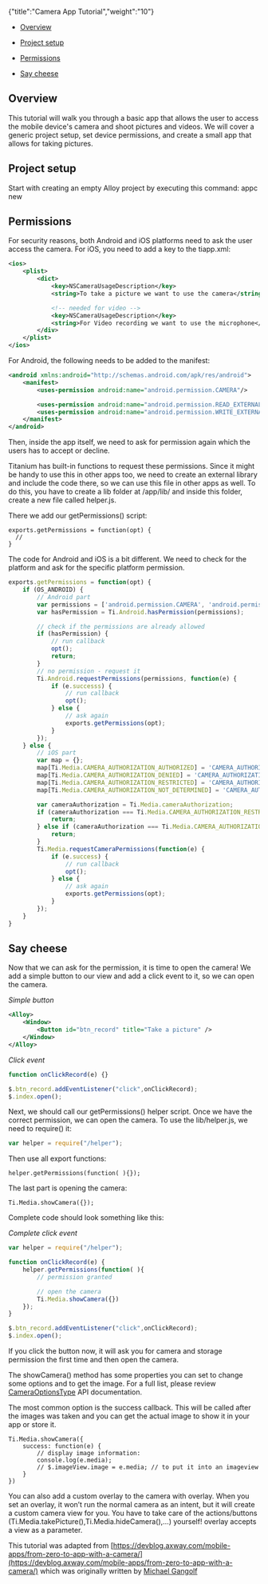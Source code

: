 {"title":"Camera App Tutorial","weight":"10"}

* [Overview](#overview)

* [Project setup](#project-setup)

* [Permissions](#permissions)

* [Say cheese](#say-cheese)

## Overview

This tutorial will walk you through a basic app that allows the user to access the mobile device's camera and shoot pictures and videos. We will cover a generic project setup, set device permissions, and create a small app that allows for taking pictures.

## Project setup

Start with creating an empty Alloy project by executing this command: appc new

## Permissions

For security reasons, both Android and iOS platforms need to ask the user access the camera. For iOS, you need to add a key to the tiapp.xml:

```xml
<ios>
    <plist>
        <dict>
            <key>NSCameraUsageDescription</key>
            <string>To take a picture we want to use the camera</string>

            <!-- needed for video -->
            <key>NSCameraUsageDescription</key>
            <string>For Video recording we want to use the microphone</string>
        </div>
    </plist>
</ios>
```

For Android, the following needs to be added to the manifest:

```xml
<android xmlns:android="http://schemas.android.com/apk/res/android">
    <manifest>
        <uses-permission android:name="android.permission.CAMERA"/>

        <uses-permission android:name="android.permission.READ_EXTERNAL_STORAGE"/>
        <uses-permission android:name="android.permission.WRITE_EXTERNAL_STORAGE"/>
    </manifest>
</android>
```

Then, inside the app itself, we need to ask for permission again which the users has to accept or decline.

Titanium has built-in functions to request these permissions. Since it might be handy to use this in other apps too, we need to create an external library and include the code there, so we can use this file in other apps as well. To do this, you have to create a lib folder at /app/lib/ and inside this folder, create a new file called helper.js.

There we add our getPermissions() script:

```
exports.getPermissions = function(opt) {
  //
}
```

The code for Android and iOS is a bit different. We need to check for the platform and ask for the specific platform permission.

```javascript
exports.getPermissions = function(opt) {
    if (OS_ANDROID) {
        // Android part
        var permissions = ['android.permission.CAMERA', 'android.permission.READ_EXTERNAL_STORAGE'];
        var hasPermission = Ti.Android.hasPermission(permissions);

        // check if the permissions are already allowed
        if (hasPermission) {
            // run callback
            opt();
            return;
        }
        // no permission - request it
        Ti.Android.requestPermissions(permissions, function(e) {
            if (e.successs) {
                // run callback
                opt();
            } else {
                // ask again
                exports.getPermissions(opt);
            }
        });
    } else {
        // iOS part
        var map = {};
        map[Ti.Media.CAMERA_AUTHORIZATION_AUTHORIZED] = 'CAMERA_AUTHORIZATION_AUTHORIZED';
        map[Ti.Media.CAMERA_AUTHORIZATION_DENIED] = 'CAMERA_AUTHORIZATION_DENIED';
        map[Ti.Media.CAMERA_AUTHORIZATION_RESTRICTED] = 'CAMERA_AUTHORIZATION_RESTRICTED';
        map[Ti.Media.CAMERA_AUTHORIZATION_NOT_DETERMINED] = 'CAMERA_AUTHORIZATION_NOT_DETERMINED';

        var cameraAuthorization = Ti.Media.cameraAuthorization;
        if (cameraAuthorization === Ti.Media.CAMERA_AUTHORIZATION_RESTRICTED) {
            return;
        } else if (cameraAuthorization === Ti.Media.CAMERA_AUTHORIZATION_DENIED) {
            return;
        }
        Ti.Media.requestCameraPermissions(function(e) {
            if (e.success) {
                // run callback
                opt();
            } else {
                // ask again
                exports.getPermissions(opt);
            }
        });
    }
}
```

## Say cheese

Now that we can ask for the permission, it is time to open the camera! We add a simple button to our view and add a click event to it, so we can open the camera.

*Simple button*

```xml
<Alloy>
    <Window>
        <Button id="btn_record" title="Take a picture" />
    </Window>
</Alloy>
```

*Click event*

```javascript
function onClickRecord(e) {}

$.btn_record.addEventListener("click",onClickRecord);
$.index.open();
```

Next, we should call our getPermissions() helper script. Once we have the correct permission, we can open the camera. To use the lib/helper.js, we need to require() it:

```javascript
var helper = require("/helper");
```

Then use all export functions:

```
helper.getPermissions(function( ){});
```

The last part is opening the camera:

```
Ti.Media.showCamera({});
```

Complete code should look something like this:

*Complete click event*

```javascript
var helper = require("/helper");

function onClickRecord(e) {
    helper.getPermissions(function( ){
        // permission granted

        // open the camera
        Ti.Media.showCamera({})
    });
}

$.btn_record.addEventListener("click",onClickRecord);
$.index.open();
```

If you click the button now, it will ask you for camera and storage permission the first time and then open the camera.

The showCamera() method has some properties you can set to change some options and to get the image. For a full list, please review [CameraOptionsType](https://docs.appcelerator.com/platform/latest/#!/api/CameraOptionsType) API documentation.

The most common option is the success callback. This will be called after the images was taken and you can get the actual image to show it in your app or store it.

```
Ti.Media.showCamera({
    success: function(e) {
        // display image information:
        console.log(e.media);
        // $.imageView.image = e.media; // to put it into an imageview
    }
})
```

You can also add a custom overlay to the camera with overlay. When you set an overlay, it won’t run the normal camera as an intent, but it will create a custom camera view for you. You have to take care of the actions/buttons (Ti.Media.takePicture(),Ti.Media.hideCamera(),…) yourself! overlay accepts a view as a parameter.

This tutorial was adapted from [https://devblog.axway.com/mobile-apps/from-zero-to-app-with-a-camera/](https://devblog.axway.com/mobile-apps/from-zero-to-app-with-a-camera/) which was originally written by [Michael Gangolf](https://devblog.axway.com/author/mgangolf/)
